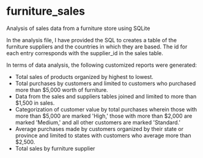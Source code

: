 # furniture_sales
Analysis of sales data from a furniture store using SQLite

In the analysis file, I have provided the SQL to creates a table of the furniture suppliers and the countries in which they are based. The id for each entry corresponds with the supplier_id in the sales table.

In terms of data analysis, the following customized reports were generated:
  - Total sales of products organized by highest to lowest.
  - Total purchases by customers and limited to customers who purchased more than $5,000 worth of furniture.
  - Data from the sales and suppliers tables joined and limited to more than $1,500 in sales.
  - Categorization of customer value by total purchases wherein those with more than $5,000 are marked 'High,' those with more than $2,000 are marked 'Medium,' and all other customers are marked 'Standard.'
  - Average purchases made by customers organized by their state or province and limited to states with customers who average more than $2,500.
  - Total sales by furniture supplier
